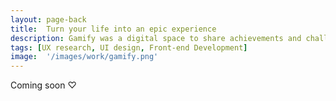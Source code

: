 ```yaml
---
layout: page-back
title:  Turn your life into an epic experience
description: Gamify was a digital space to share achievements and challenge your friends
tags: [UX research, UI design, Front-end Development]
image:  '/images/work/gamify.png'
---
```

Coming soon ♡